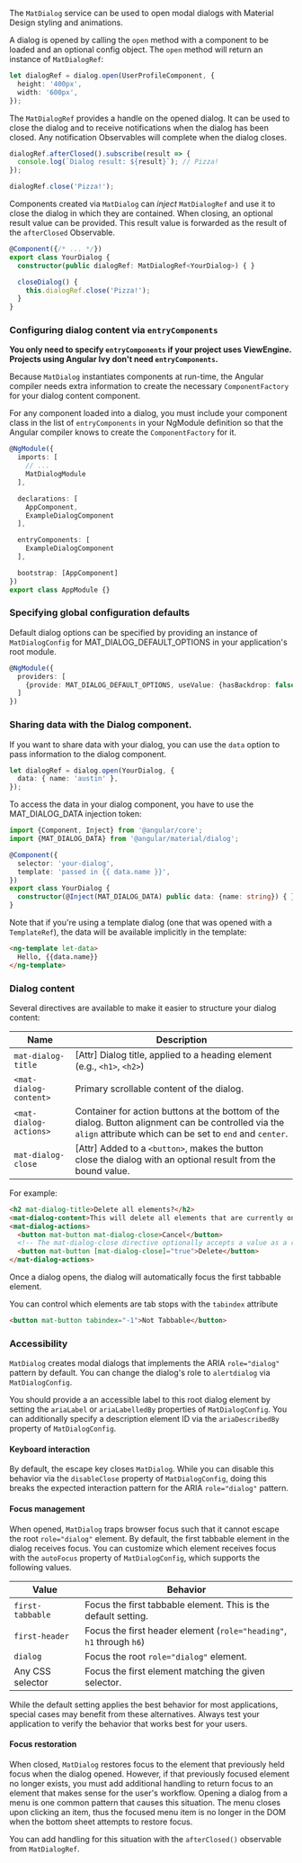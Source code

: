 The `MatDialog` service can be used to open modal dialogs with Material Design styling and
animations.

<!-- example(dialog-overview) -->

A dialog is opened by calling the `open` method with a component to be loaded and an optional
config object. The `open` method will return an instance of `MatDialogRef`:

```ts
let dialogRef = dialog.open(UserProfileComponent, {
  height: '400px',
  width: '600px',
});
```

The `MatDialogRef` provides a handle on the opened dialog. It can be used to close the dialog and to
receive notifications when the dialog has been closed. Any notification Observables will complete when the dialog closes.

```ts
dialogRef.afterClosed().subscribe(result => {
  console.log(`Dialog result: ${result}`); // Pizza!
});

dialogRef.close('Pizza!');
```

Components created via `MatDialog` can _inject_ `MatDialogRef` and use it to close the dialog
in which they are contained. When closing, an optional result value can be provided. This result
value is forwarded as the result of the `afterClosed` Observable.

```ts
@Component({/* ... */})
export class YourDialog {
  constructor(public dialogRef: MatDialogRef<YourDialog>) { }

  closeDialog() {
    this.dialogRef.close('Pizza!');
  }
}
```

### Configuring dialog content via `entryComponents`
**You only need to specify `entryComponents` if your project uses ViewEngine. Projects
using Angular Ivy don't need `entryComponents`.**

Because `MatDialog` instantiates components at run-time, the Angular compiler needs extra
information to create the necessary `ComponentFactory` for your dialog content component.

For any component loaded into a dialog, you must include your component class in the list of
`entryComponents` in your NgModule definition so that the Angular compiler knows to create
the `ComponentFactory` for it.

```ts
@NgModule({
  imports: [
    // ...
    MatDialogModule
  ],

  declarations: [
    AppComponent,
    ExampleDialogComponent
  ],

  entryComponents: [
    ExampleDialogComponent
  ],

  bootstrap: [AppComponent]
})
export class AppModule {}
```

### Specifying global configuration defaults
Default dialog options can be specified by providing an instance of `MatDialogConfig` for
MAT_DIALOG_DEFAULT_OPTIONS in your application's root module.

```ts
@NgModule({
  providers: [
    {provide: MAT_DIALOG_DEFAULT_OPTIONS, useValue: {hasBackdrop: false}}
  ]
})
```

### Sharing data with the Dialog component.
If you want to share data with your dialog, you can use the `data`
option to pass information to the dialog component.

```ts
let dialogRef = dialog.open(YourDialog, {
  data: { name: 'austin' },
});
```

To access the data in your dialog component, you have to use the MAT_DIALOG_DATA injection token:

```ts
import {Component, Inject} from '@angular/core';
import {MAT_DIALOG_DATA} from '@angular/material/dialog';

@Component({
  selector: 'your-dialog',
  template: 'passed in {{ data.name }}',
})
export class YourDialog {
  constructor(@Inject(MAT_DIALOG_DATA) public data: {name: string}) { }
}
```

Note that if you're using a template dialog (one that was opened with a `TemplateRef`), the data
will be available implicitly in the template:

```html
<ng-template let-data>
  Hello, {{data.name}}
</ng-template>
```

<!-- example(dialog-data) -->

### Dialog content
Several directives are available to make it easier to structure your dialog content:

| Name                   | Description                                                                                                   |
|------------------------|---------------------------------------------------------------------------------------------------------------|
| `mat-dialog-title`     | \[Attr] Dialog title, applied to a heading element (e.g., `<h1>`, `<h2>`)                                     |
| `<mat-dialog-content>` | Primary scrollable content of the dialog.                                                                     |
| `<mat-dialog-actions>` | Container for action buttons at the bottom of the dialog. Button alignment can be controlled via the `align` attribute which can be set to `end` and `center`.                                                      |
| `mat-dialog-close`     | \[Attr] Added to a `<button>`, makes the button close the dialog with an optional result from the bound value.|

For example:
```html
<h2 mat-dialog-title>Delete all elements?</h2>
<mat-dialog-content>This will delete all elements that are currently on this page and cannot be undone.</mat-dialog-content>
<mat-dialog-actions>
  <button mat-button mat-dialog-close>Cancel</button>
  <!-- The mat-dialog-close directive optionally accepts a value as a result for the dialog. -->
  <button mat-button [mat-dialog-close]="true">Delete</button>
</mat-dialog-actions>
```

Once a dialog opens, the dialog will automatically focus the first tabbable element.

You can control which elements are tab stops with the `tabindex` attribute

```html
<button mat-button tabindex="-1">Not Tabbable</button>
```

<!-- example(dialog-content) -->

### Accessibility

`MatDialog` creates modal dialogs that implements the ARIA `role="dialog"` pattern by default.
You can change the dialog's role to `alertdialog` via `MatDialogConfig`.

You should provide a an accessible label to this root dialog element by setting the `ariaLabel` or
`ariaLabelledBy` properties of `MatDialogConfig`. You can additionally specify a description element
ID via the `ariaDescribedBy` property of `MatDialogConfig`.

#### Keyboard interaction
By default, the escape key closes `MatDialog`. While you can disable this behavior via
the `disableClose` property of `MatDialogConfig`, doing this breaks the expected interaction
pattern for the ARIA `role="dialog"` pattern.

#### Focus management

When opened, `MatDialog` traps browser focus such that it cannot escape the root
`role="dialog"` element. By default, the first tabbable element in the dialog receives focus.
You can customize which element receives focus with the `autoFocus` property of
`MatDialogConfig`, which supports the following values.

| Value            | Behavior                                                                 |
|------------------|--------------------------------------------------------------------------|
| `first-tabbable` | Focus the first tabbable element. This is the default setting.           |
| `first-header`   | Focus the first header element (`role="heading"`, `h1` through `h6`)     |
| `dialog`         | Focus the root `role="dialog"` element.                                  |
| Any CSS selector | Focus the first element matching the given selector.                     |

While the default setting applies the best behavior for most applications, special cases may benefit
from these alternatives. Always test your application to verify the behavior that works best for
your users.

#### Focus restoration

When closed, `MatDialog` restores focus to the element that previously held focus when the
dialog opened. However, if that previously focused element no longer exists, you must
add additional handling to return focus to an element that makes sense for the user's workflow.
Opening a dialog from a menu is one common pattern that causes this situation. The menu
closes upon clicking an item, thus the focused menu item is no longer in the DOM when the bottom
sheet attempts to restore focus.

You can add handling for this situation with the `afterClosed()` observable from `MatDialogRef`.

<!-- example({"example":"dialog-from-menu",
              "file":"dialog-from-menu-example.ts", 
              "region":"focus-restoration"}) -->
